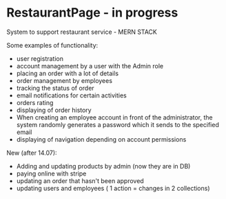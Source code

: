 # RestaurantPage - in progress
System to support restaurant service - MERN STACK

Some examples of functionality:
- user registration
- account management by a user with the Admin role
- placing an order with a lot of details
- order management by employees
- tracking the status of order
- email notifications for certain activities
- orders rating
- displaying of order history
- When creating an employee account in front of the administrator, the system randomly generates a password which it sends to the specified email
- displaying of navigation depending on account permissions

New (after 14.07):
- Adding and updating products by admin (now they are in DB)
- paying online with stripe
- updating an order that hasn't been approved
- updating users and employees ( 1 action = changes in 2 collections)
